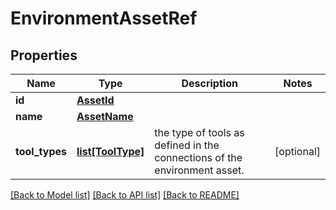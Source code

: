 # EnvironmentAssetRef

## Properties
Name | Type | Description | Notes
------------ | ------------- | ------------- | -------------
**id** | [**AssetId**](AssetId.md) |  | 
**name** | [**AssetName**](AssetName.md) |  | 
**tool_types** | [**list[ToolType]**](ToolType.md) | the type of tools as defined in the connections of the environment asset. | [optional] 

[[Back to Model list]](../README.md#documentation-for-models) [[Back to API list]](../README.md#documentation-for-api-endpoints) [[Back to README]](../README.md)

